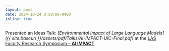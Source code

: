 ```yaml
---
layout: post
date: 2024-10-24 8:59:00-0400
inline: true
---
```


Presented an Ideas Talk: *[Environmental Impact of Large Language Models]({{ site.baseurl }}/assets/pdf/Talks/AI-IMPACT-UIC-Final.pdf)* at the [LAS Faculty Research Symposium – **AI IMPACT**](https://las.uic.edu/events/las-faculty-research-symposium-ai-impact/).